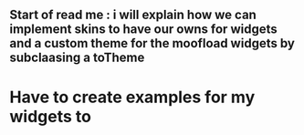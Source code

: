 ## Start of read me : i will explain how we can implement skins to have our owns for widgets and a custom theme for the moofload widgets by subclaasing a toTheme

# Have to create examples for my widgets to

